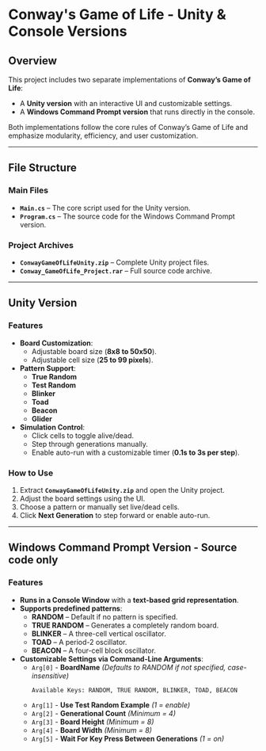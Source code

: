 # Conway's Game of Life - Unity & Console Versions

## Overview
This project includes two separate implementations of **Conway’s Game of Life**:
- A **Unity version** with an interactive UI and customizable settings.
- A **Windows Command Prompt version** that runs directly in the console.

Both implementations follow the core rules of Conway’s Game of Life and emphasize modularity, efficiency, and user customization.

---

## File Structure

### **Main Files**
- **`Main.cs`** – The core script used for the Unity version.
- **`Program.cs`** – The source code for the Windows Command Prompt version.

### **Project Archives**
- **`ConwayGameOfLifeUnity.zip`** – Complete Unity project files.
- **`Conway_GameOfLife_Project.rar`** – Full source code archive.

---

## Unity Version

### **Features**
- **Board Customization**:
  - Adjustable board size (**8x8 to 50x50**).
  - Adjustable cell size (**25 to 99 pixels**).
- **Pattern Support**:
  - **True Random**
  - **Test Random**
  - **Blinker**
  - **Toad**
  - **Beacon**
  - **Glider**
- **Simulation Control**:
  - Click cells to toggle alive/dead.
  - Step through generations manually.
  - Enable auto-run with a customizable timer (**0.1s to 3s per step**).

### **How to Use**
1. Extract **`ConwayGameOfLifeUnity.zip`** and open the Unity project.
2. Adjust the board settings using the UI.
3. Choose a pattern or manually set live/dead cells.
4. Click **Next Generation** to step forward or enable auto-run.

---

## Windows Command Prompt Version - Source code only

### **Features**
- **Runs in a Console Window** with a **text-based grid representation**.
- **Supports predefined patterns**:
  - **RANDOM** – Default if no pattern is specified.
  - **TRUE RANDOM** – Generates a completely random board.
  - **BLINKER** – A three-cell vertical oscillator.
  - **TOAD** – A period-2 oscillator.
  - **BEACON** – A four-cell block oscillator.
- **Customizable Settings via Command-Line Arguments**:
  - `Arg[0]` - **BoardName** *(Defaults to RANDOM if not specified, case-insensitive)*  
    ```
    Available Keys: RANDOM, TRUE RANDOM, BLINKER, TOAD, BEACON
    ```
  - `Arg[1]` - **Use Test Random Example** *(1 = enable)*
  - `Arg[2]` - **Generational Count** *(Minimum = 4)*
  - `Arg[3]` - **Board Height** *(Minimum = 8)*
  - `Arg[4]` - **Board Width** *(Minimum = 8)*
  - `Arg[5]` - **Wait For Key Press Between Generations** *(1 = on)*

